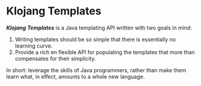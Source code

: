 # Klojang Templates

_**Klojang Templates**_ is a Java templating API written with two goals in mind:

1. Writing templates should be so simple that there is essentially no learning curve.
2. Provide a rich en flexible API for populating the templates that more than
   compensates for their simplicity. 

In short: leverage the skills of Java
   programmers, rather than make them learn what, in effect, amounts to a whole new
   language.
